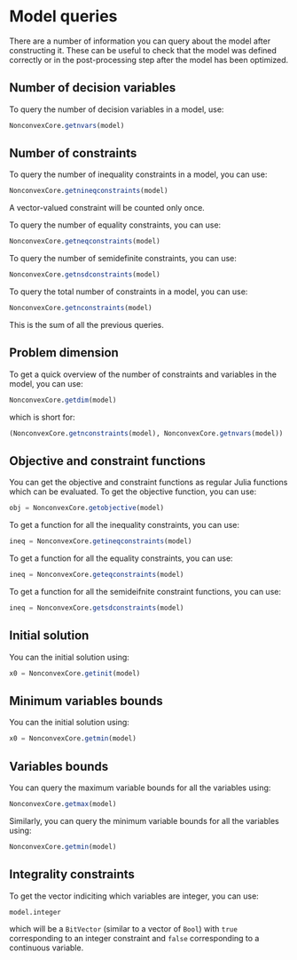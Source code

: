 # Model queries

There are a number of information you can query about the model after constructing it. These can be useful to check that the model was defined correctly or in the post-processing step after the model has been optimized.

## Number of decision variables

To query the number of decision variables in a model, use:
```julia
NonconvexCore.getnvars(model)
```

## Number of constraints

To query the number of inequality constraints in a model, you can use:
```julia
NonconvexCore.getnineqconstraints(model)
```
A vector-valued constraint will be counted only once.

To query the number of equality constraints, you can use:
```julia
NonconvexCore.getneqconstraints(model)
```

To query the number of semidefinite constraints, you can use:
```julia
NonconvexCore.getnsdconstraints(model)
```

To query the total number of constraints in a model, you can use:
```julia
NonconvexCore.getnconstraints(model)
```
This is the sum of all the previous queries.

## Problem dimension

To get a quick overview of the number of constraints and variables in the model, you can use:
```julia
NonconvexCore.getdim(model)
```
which is  short for:
```julia
(NonconvexCore.getnconstraints(model), NonconvexCore.getnvars(model))
```

## Objective and constraint functions

You can get the objective and constraint functions as regular Julia functions which can be evaluated. To get the objective function, you can use:
```julia
obj = NonconvexCore.getobjective(model)
```

To get a function for all the inequality constraints, you can use:
```julia
ineq = NonconvexCore.getineqconstraints(model)
```

To get a function for all the equality constraints, you can use:
```julia
ineq = NonconvexCore.geteqconstraints(model)
```

To get a function for all the semideifnite constraint functions, you can use:
```julia
ineq = NonconvexCore.getsdconstraints(model)
```

## Initial solution

You can the initial solution using:
```julia
x0 = NonconvexCore.getinit(model)
```

## Minimum variables bounds

You can the initial solution using:
```julia
x0 = NonconvexCore.getmin(model)
```

## Variables bounds

You can query the maximum variable bounds for all the variables using:
```julia
NonconvexCore.getmax(model)
```

Similarly, you can query the minimum variable bounds for all the variables using:
```julia
NonconvexCore.getmin(model)
```

## Integrality constraints

To get the vector indiciting which variables are integer, you can use:
```julia
model.integer
```
which will be a `BitVector` (similar to a vector of `Bool`) with `true` corresponding to an integer constraint and `false` corresponding to a continuous variable.